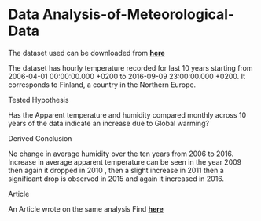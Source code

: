 # Data Analysis-of-Meteorological-Data
The dataset used can be downloaded from [**here**](https://www.kaggle.com/muthuj7/weather-dataset)

The dataset has hourly temperature recorded for last 10 years starting from 2006-04-01 00:00:00.000 +0200 to 2016-09-09 23:00:00.000 +0200. It corresponds to Finland, a country in the Northern Europe.

Tested Hypothesis

Has the Apparent temperature and humidity compared monthly across 10 years of the data indicate an increase due to Global warming?

Derived Conclusion

No change in average humidity over the ten years from 2006 to 2016. Increase in average apparent temperature can be seen in the year 2009 then again it dropped in 2010 , then a slight increase in 2011 then a significant drop is observed in 2015 and again it increased in 2016.

Article

An Article wrote on the same analysis Find [**here**](https://theanshul.medium.com/exploratory-data-analysis-of-meteorological-data-7dc311833a36)
